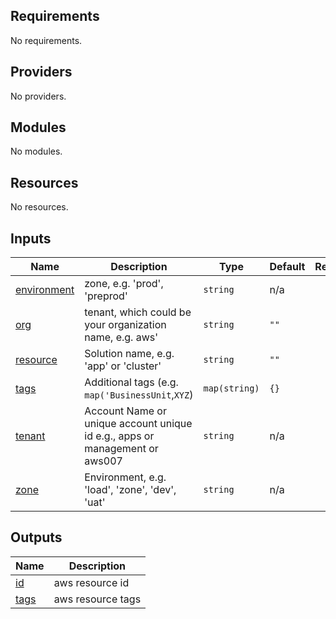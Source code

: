 <!--- BEGIN_TF_DOCS --->
## Requirements

No requirements.

## Providers

No providers.

## Modules

No modules.

## Resources

No resources.

## Inputs

| Name | Description | Type | Default | Required |
|------|-------------|------|---------|:--------:|
| <a name="input_environment"></a> [environment](#input\_environment) | zone, e.g. 'prod', 'preprod' | `string` | n/a | yes |
| <a name="input_org"></a> [org](#input\_org) | tenant, which could be your organization name, e.g. aws' | `string` | `""` | no |
| <a name="input_resource"></a> [resource](#input\_resource) | Solution name, e.g. 'app' or 'cluster' | `string` | `""` | no |
| <a name="input_tags"></a> [tags](#input\_tags) | Additional tags (e.g. `map('BusinessUnit`,`XYZ`) | `map(string)` | `{}` | no |
| <a name="input_tenant"></a> [tenant](#input\_tenant) | Account Name or unique account unique id e.g., apps or management or aws007 | `string` | n/a | yes |
| <a name="input_zone"></a> [zone](#input\_zone) | Environment, e.g. 'load', 'zone', 'dev', 'uat' | `string` | n/a | yes |

## Outputs

| Name | Description |
|------|-------------|
| <a name="output_id"></a> [id](#output\_id) | aws resource id |
| <a name="output_tags"></a> [tags](#output\_tags) | aws resource tags |

<!--- END_TF_DOCS --->
